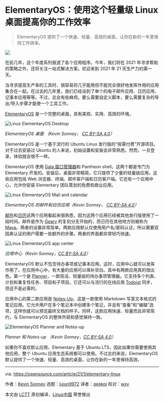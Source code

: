 [#]: collector: (lujun9972)
[#]: translator: (geekpi)
[#]: reviewer: (wxy)
[#]: publisher: (wxy)
[#]: url: (https://linux.cn/article-13033-1.html)
[#]: subject: (Improve your productivity with this lightweight Linux desktop)
[#]: via: (https://opensource.com/article/21/1/elementary-linux)
[#]: author: (Kevin Sonney https://opensource.com/users/ksonney)

ElementaryOS：使用这个轻量级 Linux 桌面提高你的工作效率
======

> ElementaryOS 提供了一个快速、轻量、高效的桌面，让你在新的一年里保持工作效率。

![](https://img.linux.net.cn/data/attachment/album/202101/19/235403miy29qe6rqvv2vl3.jpg)

在前几年，这个年度系列报道了各个应用程序。今年，我们将在 2021 年寻求帮助的策略之外，还将关注一站式解决方案。欢迎来到 2021 年 21 天生产力的第一天。

当寻求提高生产率的工具时，很容易将几乎能用但不能完全很好地发挥作用的应用集合在一起。在过去的几年里，我们已经谈到了单个的电子邮件应用、日历应用、记事本应用等等。不过，总会有些麻烦。要么需要自定义脚本，要么需要复杂的导出/导入步骤才能使一个工具工作。

[ElementaryOS][2] 是一个完整的桌面，具有美观、实用、高效的环境。

![Linux ElementaryOS Desktop][3]

*ElementaryOS 桌面 （Kevin Sonney， [CC BY-SA 4.0][4]）*

ElementaryOS 是一个基于流行的 Ubuntu Linux 发行版的“按需付费”开源项目。对于过去安装过 Ubuntu 的人来说，初始设置和安装会非常熟悉。然而，一旦登录，体验就会很不一样。

ElementaryOS 使用 [Gala 窗口管理器][5]和 Pantheon shell。这两个都是专门为 Elementary 开发的。安装后，桌面非常精简，它只提供了少量的轻量级应用。这些应用包括 Web 浏览器、终端、邮件客户端和日历客户端。它还有一个应用中心，允许你安装 Elementary 团队策划的免费和商业应用。

![Linux ElementaryOS Mail and calendar][6]

*ElementaryOS 的邮件和日历应用（Kevin Sonney， [CC BY-SA 4.0][4]）*

[邮件][7]和[日历][8]这两个应用看起来很熟悉，因为这两个应用已经被其他发行版使用了一段时间。邮件是作为 [Geary][9] 的复刻分支开始的，而日历在其他地方则被称为 [Maya][10]。两者的设置非常简单。两款应用默认仅使用用户名/密码认证，所以需要双因素认证的用户需要一些额外的步骤。两者的界面都异常轻巧快速。

![Linux ElementaryOS app center][11]

*应用中心（Kevin Sonney，[CC BY-SA 4.0][4]）*

ElementaryOS 默认不包含待办事项或记事本应用。这时，应用中心就可以发挥作用了。在应用中心中，有大量的应用可以填补空白。其中有两款应用真的很出色。第一个是 [Planner][12]，一款简洁、轻量级的待办事项管理器。它支持多个列表、计划和重复性任务、项目和子项目。它还可以与流行的在线应用 [Todoist][13] 同步，但这不是必需的。

应用中心的第二款应用是 [Notes-Up][14]，这是一款使用 Markdown 写富文本格式的笔记应用。它允许用户在多个笔记本中创建多个笔记，并且有“查看”和“编辑”选项，这样你就可以预览最终文档的样子。同样，这款应用快速、轻量而且非常简约，与 ElementaryOS 的整体外观和感觉保持一致。

![ElementaryOS Planner and Notes-up][15]

*Planner 和 Notes-up （Kevin Sonney，[CC BY-SA 4.0][4]）*

如果你不喜欢默认应用，Elementary 基于 Ubuntu LTS，因此如果你需要使用其他应用，整个 Ubuntu 应用生态系统都可以使用。不过总的来说，ElementaryOS 默认提供了一个快速、轻量、高效的桌面，让你在新的一年里保持高效。

--------------------------------------------------------------------------------

via: https://opensource.com/article/21/1/elementary-linux

作者：[Kevin Sonney][a]
选题：[lujun9972][b]
译者：[geekpi](https://github.com/geekpi)
校对：[wxy](https://github.com/wxy)

本文由 [LCTT](https://github.com/LCTT/TranslateProject) 原创编译，[Linux中国](https://linux.cn/) 荣誉推出

[a]: https://opensource.com/users/ksonney
[b]: https://github.com/lujun9972
[1]: https://opensource.com/sites/default/files/styles/image-full-size/public/lead-images/lenovo-thinkpad-laptop-concentration-focus-windows-office.png?itok=-8E2ihcF (Woman using laptop concentrating)
[2]: https://elementary.io/
[3]: https://opensource.com/sites/default/files/pictures/elementaryos-desktop.png (ElementaryOS Desktop)
[4]: https://creativecommons.org/licenses/by-sa/4.0/
[5]: https://github.com/elementary/gala
[6]: https://opensource.com/sites/default/files/pictures/elementaryos-mail-calendar.png (Linux ElementaryOS Mail and calendar)
[7]: https://github.com/elementary/mail
[8]: https://github.com/elementary/calendar
[9]: https://wiki.gnome.org/Apps/Geary
[10]: https://launchpad.net/maya
[11]: https://opensource.com/sites/default/files/pictures/elementaryos-app-center_0.png (Linux ElementaryOS app center)
[12]: https://appcenter.elementary.io/com.github.alainm23.planner/
[13]: https://todoist.com/
[14]: https://github.com/Philip-Scott/Notes-up
[15]: https://opensource.com/sites/default/files/pictures/planner-notes-up.png (ElementaryOS Planner and Notes-up)

